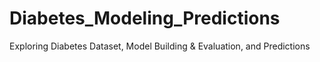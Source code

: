 # Diabetes_Modeling_Predictions
Exploring Diabetes Dataset, Model Building &amp; Evaluation, and Predictions
